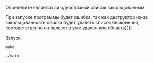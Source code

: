 Определите является ли односвязный список закольцованным.

При запуске программы будет ошибка, так как деструктор из-за закольцованности списка будет удалять список бесконечно, соотоветственно он залезет в уже удаленную область))))

Запуск:

```
make

./main
```